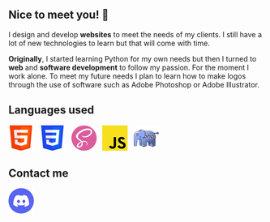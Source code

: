 ## Nice to meet you! 👋

<!--
**carl-fg/carl-fg** is a ✨ _special_ ✨ repository because its `README.md` (this file) appears on your GitHub profile.

Here are some ideas to get you started:

- 🔭 I’m currently working on ...
- 🌱 I’m currently learning ...
- 👯 I’m looking to collaborate on ...
- 🤔 I’m looking for help with ...
- 💬 Ask me about ...
- 📫 How to reach me: ...
- 😄 Pronouns: ...
- ⚡ Fun fact: ...
-->

I design and develop **websites** to meet the needs of my clients. I still have a lot of new technologies to learn but that will come with time.

**Originally**, I started learning Python for my own needs but then I turned to **web** and **software development** to follow my passion. For the moment I work alone. To meet my future needs I plan to learn how to make logos through the use of software such as Adobe Photoshop or Adobe Illustrator.

## Languages used

![html](https://github.com/carl-fg/carl-fg/blob/main/img/html.png) &nbsp; ![css](https://github.com/carl-fg/carl-fg/blob/main/img/css.png) &nbsp; ![sass](https://github.com/carl-fg/carl-fg/blob/main/img/sass.png) &nbsp; ![js](https://github.com/carl-fg/carl-fg/blob/main/img/js.png) &nbsp; ![php](https://github.com/carl-fg/carl-fg/blob/main/img/php.png)

## Contact me

[![discord](https://github.com/carl-fg/carl-fg/blob/main/img/discord.png)](discord.com)
